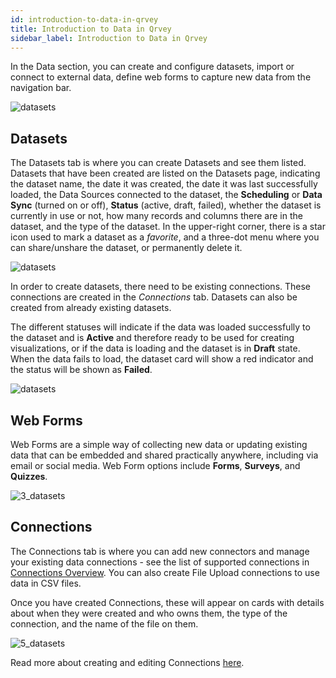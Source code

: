 ```yaml
---
id: introduction-to-data-in-qrvey
title: Introduction to Data in Qrvey 
sidebar_label: Introduction to Data in Qrvey
---
```


<div style={{textAlign: "justify"}}>

In the Data section, you can create and configure datasets, import or connect to external data, define web forms to capture new data from the navigation bar.

![datasets](https://s3.amazonaws.com/cdn.qrvey.com/documentation_assets/ui-docs/datasets/3.4.2.1_overview/overview-navig.png#thumbnail-60) 

## Datasets

The Datasets tab is where you can create Datasets and see them listed. 
Datasets that have been created are listed on the Datasets page, indicating the dataset name, the date it was created, the date it was last successfully loaded, the Data Sources connected to the dataset, the **Scheduling** or **Data Sync** (turned on or off), **Status** (active, draft, failed), whether the dataset is currently in use or not, how many records and columns there are in the dataset, and the type of the dataset. In the upper-right corner, there is a star icon used to mark a dataset as a *favorite*, and a three-dot menu where you can share/unshare the dataset, or permanently delete it.

![datasets](https://s3.amazonaws.com/cdn.qrvey.com/documentation_assets/ui-docs/datasets/3.4.2.1_overview/card.png#thumbnail-40) 


In order to create datasets, there need to be existing connections. These connections are created in the *Connections* tab. Datasets can also be created from already existing datasets. 

The different statuses will indicate if the data was loaded successfully to the dataset and is **Active** and therefore ready to be used for creating visualizations, or if the data is loading and the dataset is in **Draft** state. When the data fails to load, the dataset card will show a red indicator and the status will be shown as **Failed**.

![datasets](https://s3.amazonaws.com/cdn.qrvey.com/documentation_assets/ui-docs/datasets/3.4.2.1_overview/status.png#thumbnail) 


## Web Forms
Web Forms are a simple way of collecting new data or updating existing data that can be embedded and shared practically anywhere, including via email or social media. Web Form options include **Forms**, **Surveys**, and **Quizzes**.

![3_datasets](https://s3.amazonaws.com/cdn.qrvey.com/documentation_assets/ui-docs/datasets/3.4.2.1_overview/3_datasets.png#thumbnail) 


## Connections
The Connections tab is where you can add new connectors and manage your existing data connections - see the list of supported connections in [Connections Overview](connectors.md). You can also create File Upload connections to use data in CSV files.

Once you have created Connections, these will appear on cards with details about when they were created and who owns them, the type of the connection, and the name of the file on them.


![5_datasets](https://s3.amazonaws.com/cdn.qrvey.com/documentation_assets/ui-docs/datasets/3.4.2.1_overview/connect.png#thumbnail) 

Read more about creating and editing Connections [here](connectors.md).

</div>